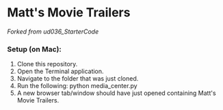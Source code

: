 # Matt's Movie Trailers
_Forked from ud036_StarterCode_

### Setup (on Mac):

1. Clone this repository.
2. Open the Terminal application.
3. Navigate to the folder that was just cloned.
4. Run the following: python media_center.py
5. A new browser tab/window should have just opened containing Matt's Movie Trailers.
